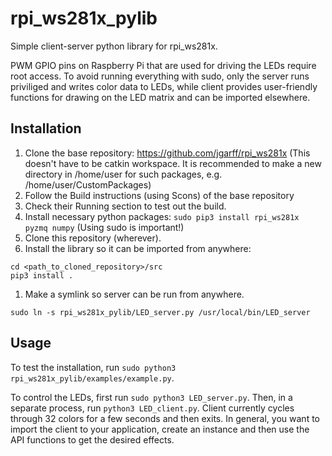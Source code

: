#  rpi_ws281x_pylib
Simple client-server python library for rpi_ws281x.

PWM GPIO pins on Raspberry Pi that are used for driving the LEDs require root access. To avoid running everything with sudo, only the server runs priviliged and writes color data to LEDs, while client provides user-friendly functions for drawing on the LED matrix and can be imported elsewhere.

## Installation
1. Clone the base repository: https://github.com/jgarff/rpi_ws281x (This doesn't have to be catkin workspace. It is recommended to make a new directory in /home/user for such packages, e.g. /home/user/CustomPackages)
1. Follow the Build instructions (using Scons) of the base repository
1. Check their Running section to test out the build.
1. Install necessary python packages: `sudo pip3 install rpi_ws281x pyzmq numpy` (Using sudo is important!)
1. Clone this repository (wherever).
1. Install the library so it can be imported from anywhere:
```shell script
cd <path_to_cloned_repository>/src
pip3 install .
```
1. Make a symlink so server can be run from anywhere.
```shell script
sudo ln -s rpi_ws281x_pylib/LED_server.py /usr/local/bin/LED_server
```

## Usage
To test the installation, run `sudo python3 rpi_ws281x_pylib/examples/example.py`.

To control the LEDs, first run `sudo python3 LED_server.py`. Then, in a separate process, run `python3 LED_client.py`. Client currently cycles through 32 colors for a few seconds and then exits. In general, you want to import the client to your application, create an instance and then use the API functions to get the desired effects.

